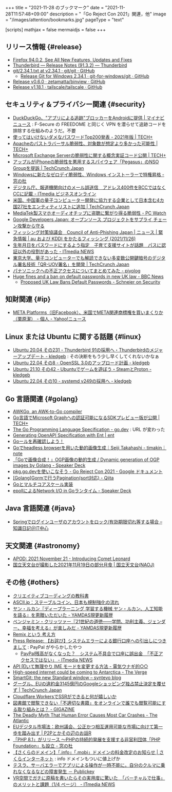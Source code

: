 +++
title = "2021-11-28 のブックマーク"
date =  "2021-11-28T11:57:48+09:00"
description = "「Go Reject Con 2021」関連，他"
image = "/images/attention/bookmarks.jpg"
pageType = "text"

[scripts]
  mathjax = false
  mermaidjs = false
+++

## リリース情報 {#release}

- [Firefox  94.0.2, See All New Features, Updates and Fixes](https://www.mozilla.org/en-US/firefox/94.0.2/releasenotes/)
- [Thunderbird — Release Notes (91.3.2) — Thunderbird](https://www.thunderbird.net/en-US/thunderbird/91.3.2/releasenotes/)
- [git/2.34.1.txt at v2.34.1 · git/git · GitHub](https://github.com/git/git/blob/v2.34.1/Documentation/RelNotes/2.34.1.txt)
  - [Release Git for Windows 2.34.1 · git-for-windows/git · GitHub](https://github.com/git-for-windows/git/releases/tag/v2.34.1.windows.1)
- [Release v0.6.0 · zetamatta/binview · GitHub](https://github.com/zetamatta/binview/releases/tag/v0.6.0)
- [Release v1.18.1 · tailscale/tailscale · GitHub](https://github.com/tailscale/tailscale/releases/tag/v1.18.1)

## セキュリティ＆プライバシー関連 {#security}

- [DuckDuckGo、"アプリによる追跡"ブロッカーをAndroidに提供 | マイナビニュース](https://news.mynavi.jp/article/20211122-2195640/) : F-Secure の FREEDOME と同じく VPN を潜らせて追跡コードを排除する仕組みのようだ。不要
- [使ってはいけないダメなパスワードTop200発表 - 2021年版  | TECH+](https://news.mynavi.jp/article/20211123-2196116/)
- [Apacheのパストラバーサル脆弱性、対象数が想定より多かった可能性 | TECH+](https://news.mynavi.jp/article/20211124-2197570/)
- [Microsoft Exchange Serverの脆弱性に関する概念実証コード公開 | TECH+](https://news.mynavi.jp/article/20211124-2197829/)
- [アップルがiPhoneの脆弱性を悪用するスパイウェア「Pegasus」のNSO Groupを提訴  |  TechCrunch Japan](https://techcrunch.com/2021/11/23/apple-nso-group-lawsuit/)
- [Windowsに新たなゼロデイ脆弱性、Windows インストーラーで特権昇格 - 窓の杜](https://forest.watch.impress.co.jp/docs/news/1368676.html)
- [デジタル庁、報道機関向けのメール誤送信　アドレス400件をBCCではなくCCに記載 - ITmedia ビジネスオンライン](https://www.itmedia.co.jp/business/articles/2111/24/news180.html)
- [米国、中国軍の量子コンピューター開発に協力する企業として日本含む4カ国27社をエンティティリストに追加  |  TechCrunch Japan](https://jp.techcrunch.com/2021/11/25/us-blacklists-chinese-firms-aiding-militarys-quantum-computing/)
- [MediaTek製スマホオーディオチップに盗聴に繋がり得る脆弱性  - PC Watch](https://pc.watch.impress.co.jp/docs/news/1368971.html)
- [Google Developers Japan: オープンソース プロジェクトをサプライ チェーン攻撃から守る](https://developers-jp.googleblog.com/2021/11/protect-opensource.html)
- [フィッシング対策協議会　Council of Anti-Phishing Japan | ニュース | 緊急情報 | au および KDDI をかたるフィッシング (2021/11/26)](https://www.antiphishing.jp/news/alert/au_kddi_20211126.html)
- [生年月日をパスワードにするよう指定　子育て支援サイトが話題　パスに認証以外の役割があった - ITmedia NEWS](https://www.itmedia.co.jp/news/articles/2111/25/news174.html)
- [東京大学、量子コンピューターでも解読できない多変数公開鍵暗号のデジタル署名技術「QR-UOV署名」を開発  |  TechCrunch Japan](https://jp.techcrunch.com/2021/11/25/tokyo-univ-qr-uov/)
- [パナソニックへの不正アクセスについてまとめてみた - piyolog](https://piyolog.hatenadiary.jp/entry/2021/11/27/064444)
- [Huge fines and a ban on default passwords in new UK law - BBC News](https://www.bbc.com/news/technology-59400762)
  - [Proposed UK Law Bans Default Passwords - Schneier on Security](https://www.schneier.com/blog/archives/2021/11/proposed-uk-law-bans-default-passwords.html)

## 知財関連 {#ip}

- [META Platforms（旧Facebook）、米国でMETA関連商標権を買いまくりか（栗原潔） - 個人 - Yahoo!ニュース](https://news.yahoo.co.jp/byline/kuriharakiyoshi/20211122-00269239)

## Linux または Ubuntu に関する話題 {#linux}

- [Ubuntu 20.04 その231 - Thunderbird 91の採用へ・Thunderbirdのメジャーアップデート - kledgeb](https://kledgeb.blogspot.com/2021/11/ubuntu-2004-231-thunderbird.html) : その決断をもう少し早くしてくれないかなぁ
- [Ubuntu 22.04 その8 - OpenSSL 3.0のアップロード計画 - kledgeb](https://kledgeb.blogspot.com/2021/11/ubuntu-2204-8-openssl-30.html)
- [Ubuntu 21.10 その42 - Ubuntuでゲームを遊ぼう・SteamとProton - kledgeb](https://kledgeb.blogspot.com/2021/11/ubuntu-2110-42-ubuntusteamproton.html)
- [Ubuntu 22.04 その10 - systemd v249の採用へ - kledgeb](https://kledgeb.blogspot.com/2021/11/ubuntu-2204-10-systemd-v249.html)

## Go 言語関連 {#golang}

- [AWKGo, an AWK-to-Go compiler](https://benhoyt.com/writings/awkgo/)
- [Go言語でMicrosoft Graphへの認証可能になるSDKプレビュー版が公開 | TECH+](https://news.mynavi.jp/article/20211122-2195604/)
- [The Go Programming Language Specification - go.dev](https://go.dev/ref/spec) : URL が変わった
- [Generating OpenAPI Specification with Ent | ent](https://entgo.io/blog/2021/09/10/openapi-generator)
- [Goールを再確認しよう！](https://www.slideshare.net/qt-luigi/go-250717346)
- [Goでheadless browserを用いた動的画像生成｜Seiji Takahashi - timakin｜note](https://note.com/timakin/n/n55d483d11b22)
- [「Goで画像合成！」OGP画像の動的生成 / Dynamic generation of OGP images by Golang - Speaker Deck](https://speakerdeck.com/tunepolo/dynamic-generation-of-ogp-images-by-golang)
- [pkg.go.devを使いこなそう - Go Reject Con 2021 - Google ドキュメント](https://docs.google.com/document/d/1NUBpKIQo2yQ8gS5wL4BLVcxBGArF0U7_-6WXsB0EKy4/edit)
- [[Golang]Gormで行うPagination(sort対応) - Qiita](https://qiita.com/DaisukeHirabayashi/items/e0cf33419ce26913eae3)
- [Goとマルチコアスケール実装](https://zenn.dev/nobonobo/articles/e43cdca80650e4)
- [epollによるNetwork I/O in Goランタイム - Speaker Deck](https://speakerdeck.com/sakiengineer/o-in-gorantaimu)

## Java  言語関連 {#java}

- [Springでログインユーザのアカウントをロック/有効期限切れ等する場合 – 知識日記＠IT中心](http://sparkling-software.club/pekublog/?p=1809)

## 天文関連 {#astronomy}

- [APOD: 2021 November 21 - Introducing Comet Leonard](https://apod.nasa.gov/apod/ap211121.html)
- [国立天文台が撮影した2021年11月19日の部分月食 | 国立天文台(NAOJ)](https://www.nao.ac.jp/news/blog/2021/20211126-lunar-eclipse.html)

## その他 {#others}

- [クリエイティブコーディングの教科書](https://zenn.dev/baroqueengine/books/a19140f2d9fc1a)
- [ASCII.jp：ステーブルコイン、日本も規制強化の流れ](https://ascii.jp/limit/group/ida/elem/000/004/075/4075687/)
- [ヤン・ルカン『ディープラーニング 学習する機械 ヤン・ルカン、人工知能を語る』を恵贈いただいた - YAMDAS現更新履歴](https://yamdas.hatenablog.com/entry/20211124/quand-la-machine-apprend)
- [ベンジャミン・クリッツァー『21世紀の道徳――学問、功利主義、ジェンダー、幸福を考える』が楽しみだ - YAMDAS現更新履歴](https://yamdas.hatenablog.com/entry/20211124/benjamin-kritzer)
- [Remix という 考え方](https://zenn.dev/kaa_a_zu/articles/fbd06ca2cc3b86)
- [Press Release: 【お詫び】システムエラーによる銀行口座への引出しにつきまして](https://newsroom.jp.paypal-corp.com/news?item=122689) : PayPal がやらかしたやつ
  - [PayPal残高がなくなった？　システム不具合で口座に誤出金　「不正アクセスではない」 - ITmedia NEWS](https://www.itmedia.co.jp/news/articles/2111/24/news097.html)
- [API 叩いて無理やり IME モードを変更する方法 - 電気ウナギ的○○](https://blog.netandfield.com/shar/2021/11/api-ime.html)
- [High-speed internet could be coming to Antarctica - The Verge](https://www.theverge.com/2021/11/23/22765471/antarctica-internet-mcmurdo-station-research)
- [SmartGit: the new Standard window – syntevo blog](https://www.syntevo.com/blog/?p=5196)
- [グーグル、EUの違約金3145億円のGoogleショッピング独占禁止決定を覆せず  |  TechCrunch Japan](https://techcrunch.com/2021/11/10/google-fails-to-overturn-eus-e2-42bn-shopping-antitrust-decision/)
- [Cloudflare WorkersでSSRができると何が嬉しいか](https://zenn.dev/catnose99/articles/dfc9c1197daec3)
- [図書館で閲覧できない「不適切な書籍」をオンラインで誰でも閲覧可能にする取り組みとは？ - GIGAZINE](https://gigazine.net/news/20211126-ban-books/)
- [The Deadly Myth That Human Error Causes Most Car Crashes - The Atlantic](https://www.theatlantic.com/ideas/archive/2021/11/deadly-myth-human-error-causes-most-car-crashes/620808/)
- [EUデジタル市場法：欧州議会、公正かつ相互運用可能な市場に向けて第一歩を踏み出す | P2Pとかその辺のお話R](https://p2ptk.org/monopoly/antitrust/3464)
- [「PHP 8.1」がリリース ～PHPの持続的発展を支援する非営利団体「PHP Foundation」も設立 - 窓の杜](https://forest.watch.impress.co.jp/docs/news/1369517.html)
- [【さくらのドメイン】「.info」「.mobi」ドメインの料金改定のお知らせ | さくらインターネット](https://www.sakura.ad.jp/information/announcements/2021/11/25/1968208581/) : info ドメインもついに値上げか
- [テスラ、サーバエラーでアプリによる操作が一時不能に。自分のクルマに乗れなくなるなどの障害発生 － Publickey](https://www.publickey1.jp/blog/21/post_284.html)
- [VR空間でガチに原稿を書いたらその実用度に驚いた　「バーチャルで仕事」のメリットと課題（1/4 ページ） - ITmedia NEWS](https://www.itmedia.co.jp/news/articles/2111/26/news193.html)
